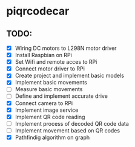 # piqrcodecar

## TODO:
- [x] Wiring DC motors to L298N motor driver
- [x] Install Raspbian on RPi
- [x] Set Wifi and remote acces to RPi
- [x] Connect motor driver to RPi
- [x] Create project and implement basic models
- [x] Implement basic movements
- [ ] Measure basic movements
- [ ] Define and implement accurate drive
- [x] Connect camera to RPi
- [x] Implement image service
- [x] Implement QR code reading
- [ ] Implement process of decoded QR code data
- [ ] Implement movement based on QR codes
- [x] Pathfindig algorithm on graph
